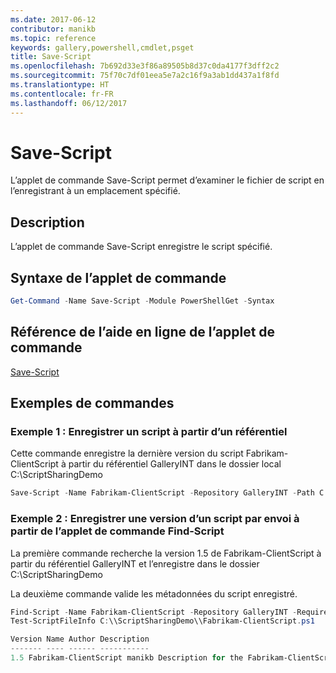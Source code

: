 ```yaml
---
ms.date: 2017-06-12
contributor: manikb
ms.topic: reference
keywords: gallery,powershell,cmdlet,psget
title: Save-Script
ms.openlocfilehash: 7b692d33e3f86a89505b8d37c0da4177f3dff2c2
ms.sourcegitcommit: 75f70c7df01eea5e7a2c16f9a3ab1dd437a1f8fd
ms.translationtype: HT
ms.contentlocale: fr-FR
ms.lasthandoff: 06/12/2017
---
```

<a id="save-script" class="xliff"></a>
# Save-Script

L’applet de commande Save-Script permet d’examiner le fichier de script en l’enregistrant à un emplacement spécifié.

<a id="description" class="xliff"></a>
## Description

L’applet de commande Save-Script enregistre le script spécifié.

<a id="cmdlet-syntax" class="xliff"></a>
## Syntaxe de l’applet de commande

```powershell
Get-Command -Name Save-Script -Module PowerShellGet -Syntax
```
<a id="cmdlet-online-help-reference" class="xliff"></a>
## Référence de l’aide en ligne de l’applet de commande

[Save-Script](http://go.microsoft.com/fwlink/?LinkId=619786)

<a id="example-commands" class="xliff"></a>
## Exemples de commandes

<a id="example-1-save-a-script-from-a-repository" class="xliff"></a>
### Exemple 1 : Enregistrer un script à partir d’un référentiel
Cette commande enregistre la dernière version du script Fabrikam-ClientScript à partir du référentiel GalleryINT dans le dossier local C:\ScriptSharingDemo

```powershell
Save-Script -Name Fabrikam-ClientScript -Repository GalleryINT -Path C:\ScriptSharingDemo
```

<a id="example-2-save-a-version-of-a-script-by-piping-from-the-find-script-cmdlet" class="xliff"></a>
### Exemple 2 : Enregistrer une version d’un script par envoi à partir de l’applet de commande Find-Script

La première commande recherche la version 1.5 de Fabrikam-ClientScript à partir du référentiel GalleryINT et l’enregistre dans le dossier C:\ScriptSharingDemo

La deuxième commande valide les métadonnées du script enregistré.

```powershell
Find-Script -Name Fabrikam-ClientScript -Repository GalleryINT -RequiredVersion 1.5 | Save-Script -Path C:\\ScriptSharingDemo
Test-ScriptFileInfo C:\\ScriptSharingDemo\\Fabrikam-ClientScript.ps1

Version Name Author Description
------- ---- ------ -----------
1.5 Fabrikam-ClientScript manikb Description for the Fabrikam-ClientScript script
```

